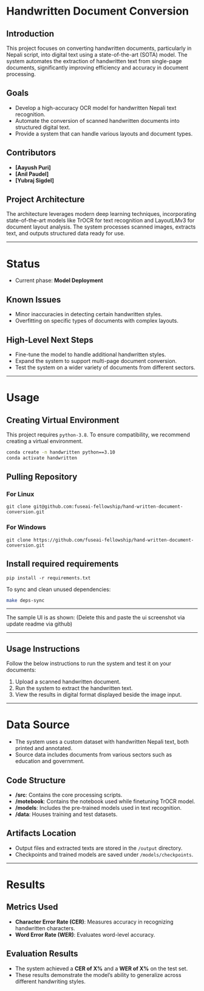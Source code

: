 # **Handwritten Document Conversion**

## **Introduction**

This project focuses on converting handwritten documents, particularly in Nepali script, into digital text using a state-of-the-art (SOTA) model. The system automates the extraction of handwritten text from single-page documents, significantly improving efficiency and accuracy in document processing.

## **Goals**

- Develop a high-accuracy OCR model for handwritten Nepali text recognition.
- Automate the conversion of scanned handwritten documents into structured digital text.
- Provide a system that can handle various layouts and document types.

## **Contributors**

- **[Aayush Puri]**
- **[Anil Paudel]**
- **[Yubraj Sigdel]**

## **Project Architecture**

The architecture leverages modern deep learning techniques, incorporating state-of-the-art models like TrOCR for text recognition and LayoutLMv3 for document layout analysis. The system processes scanned images, extracts text, and outputs structured data ready for use.

---

# **Status**

- Current phase: **Model Deployment**

## **Known Issues**

- Minor inaccuracies in detecting certain handwritten styles.
- Overfitting on specific types of documents with complex layouts.

## **High-Level Next Steps**

- Fine-tune the model to handle additional handwritten styles.
- Expand the system to support multi-page document conversion.
- Test the system on a wider variety of documents from different sectors.

---

# **Usage**

## **Creating Virtual Environment**

This project requires `python-3.8`. To ensure compatibility, we recommend creating a virtual environment.

```bash
conda create -n handwritten python==3.10
conda activate handwritten
```

## **Pulling Repository**

### For Linux

```commandline
git clone git@github.com:fuseai-fellowship/hand-written-document-conversion.git
```

### For Windows

```commandline
git clone https://github.com/fuseai-fellowship/hand-written-document-conversion.git
```

## **Install required requirements**

```commandline
pip install -r requirements.txt
```

To sync and clean unused dependencies:

```bash
make deps-sync
```

---

The sample UI is as shown:
(Delete this and paste the ui screenshot via update readme via github)

---

## **Usage Instructions**

Follow the below instructions to run the system and test it on your documents:

1. Upload a scanned handwritten document.
2. Run the system to extract the handwritten text.
3. View the results in digital format displayed beside the image input.

---

# **Data Source**

- The system uses a custom dataset with handwritten Nepali text, both printed and annotated.
- Source data includes documents from various sectors such as education and government.

## **Code Structure**

- **/src**: Contains the core processing scripts.
- **/motebook**: Contains the notebook used while finetuning TrOCR model.
- **/models**: Includes the pre-trained models used in text recognition.
- **/data**: Houses training and test datasets.

## **Artifacts Location**

- Output files and extracted texts are stored in the `/output` directory.
- Checkpoints and trained models are saved under `/models/checkpoints`.

---

# **Results**

## **Metrics Used**

- **Character Error Rate (CER)**: Measures accuracy in recognizing handwritten characters.
- **Word Error Rate (WER)**: Evaluates word-level accuracy.

## **Evaluation Results**

- The system achieved a **CER of X%** and a **WER of X%** on the test set.
- These results demonstrate the model’s ability to generalize across different handwriting styles.
